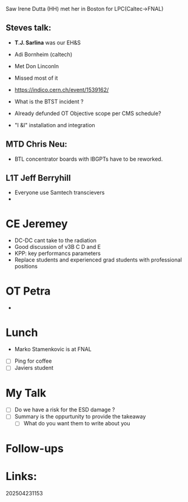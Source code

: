 Saw Irene Dutta (HH) met her in Boston for LPC(Caltec->FNAL)

## Steves talk: 
- **T.J. Sarlina** was our EH&S
- Adi Bornheim (caltech) 
- Met Don Linconln

- Missed most of it
- https://indico.cern.ch/event/1539162/
- What is the BTST incident ?
- Already defunded OT Objective scope per CMS schedule?
- "I &I" installation and integration


## MTD Chris Neu: 
- BTL concentrator boards with lBGPTs have to be reworked.

## L1T Jeff Berryhill
- Everyone use Samtech transcievers
- 

# CE Jeremey
- DC-DC cant take to the radiation 
- Good discussion of v3B C D and E
- KPP: key performancs parameters
- Replace students and experienced grad students with professional positions

# OT Petra
- 


# Lunch
- Marko Stamenkovic is at FNAL 
- [ ] Ping for coffee
- [ ] Javiers student

# My Talk 
- [ ] Do we have a risk for the ESD damage ?
- [ ] Summary is the oppurtunity to provide the takeaway
	- [ ] What do you want them to write about you

# Follow-ups


# Links: 



202504231153
